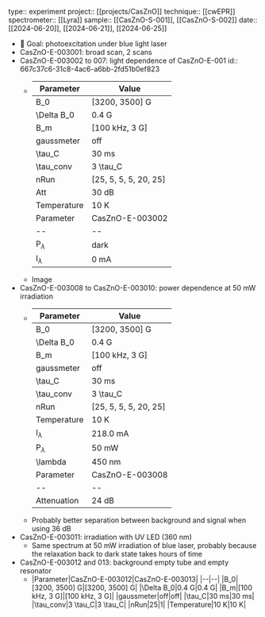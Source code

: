 type:: experiment
project:: [[projects/CasZnO]]
technique:: [[cwEPR]]
spectrometer:: [[Lyra]]
sample:: [[CasZnO-S-001]], [[CasZnO-S-002]]
date:: [[2024-06-20]], [[2024-06-21]], [[2024-06-25]]

- 🎯 Goal: photoexcitation under blue light laser
- CasZnO-E-003001: broad scan, 2 scans
- CasZnO-E-003002 to 007: light dependence of CasZnO-E-001
  id:: 667c37c6-31c8-4ac6-a6bb-2fd51b0ef823
	- |Parameter|Value|
	  |--|--|
	  |B_0|[3200, 3500] G|
	  |\Delta B_0|0.4 G|
	  |B_m|[100 kHz, 3 G]|
	  |gaussmeter|off|
	  |\tau_C|30 ms|
	  |\tau_conv|3 \tau_C|
	  |nRun|[25, 5, 5, 5, 20, 25]|
	  |Att|30 dB|
	  |Temperature|10 K|
	  |Parameter|CasZnO-E-003002|E-003003|E-003004|E-003005|E-003006|E-003007|
	  |--|--|--|--|--|--|--|
	  |P$_\lambda$|dark|1 mW|5 mW|10 mW|20 mW|50 mW|
	  |I$_\lambda$|0 mA|132.5 mA|142.2 mA|152.5 mA|173.0 mA|218.0 mA|
	- Image
- CasZnO-E-003008 to CasZnO-E-003010: power dependence at 50 mW irradiation
	- |Parameter|Value|
	  |--|--|
	  |B_0|[3200, 3500] G|
	  |\Delta B_0|0.4 G|
	  |B_m|[100 kHz, 3 G]|
	  |gaussmeter|off|
	  |\tau_C|30 ms|
	  |\tau_conv|3 \tau_C|
	  |nRun|[25, 5, 5, 5, 20, 25]|
	  |Temperature|10 K|
	  |I$_\lambda$|218.0 mA|
	  |P$_\lambda$|50 mW|
	  |\lambda|450 nm|
	  |Parameter|CasZnO-E-003008|E-003009|E-003010|
	  |--|--|--|--|--|--|--|
	  |Attenuation|24 dB|18 dB| 36 dB|
	- Probably better separation between background and signal when using 36 dB
- CasZnO-E-003011: irradiation with UV LED (360 nm)
	- Same spectrum at 50 mW irradiation of blue laser, probably because the relaxation back to dark state takes hours of time
- CasZnO-E-003012 and 013: background empty tube and empty resonator
	- |Parameter|CasZnO-E-003012|CasZnO-E-003013|
	  |--|--|
	  |B_0|[3200, 3500] G|[3200, 3500] G|
	  |\Delta B_0|0.4 G|0.4 G|
	  |B_m|[100 kHz, 3 G]|[100 kHz, 3 G]|
	  |gaussmeter|off|off|
	  |\tau_C|30 ms|30 ms|
	  |\tau_conv|3 \tau_C|3 \tau_C|
	  |nRun|25|1|
	  |Temperature|10 K|10 K|